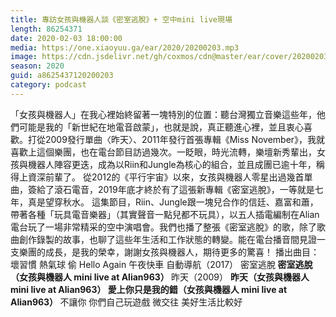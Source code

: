 ```yaml
---
title: 專訪女孩與機器人談《密室逃脫》+ 空中mini live現場
length: 86254371
date: 2020-02-03 18:00:00
media: https://one.xiaoyuu.ga/ear/2020/20200203.mp3
image: https://cdn.jsdelivr.net/gh/coxmos/cdn@master/ear/cover/20200203.jpeg
season: 2020
guid: a8625437120200203
category: podcast
---
```


「女孩與機器人」在我心裡始終留著一塊特別的位置：聽台灣獨立音樂這些年，他們可能是我的「新世紀在地電音啟蒙」，也就是說，真正聽進心裡，並且衷心喜歡。打從2009發行單曲〈昨天〉、2011年發行首張專輯《Miss November》，我就喜歡上這個樂團，也在電台節目訪過幾次。一眨眼，時光流轉，樂壇新秀輩出，女孩與機器人陣容更迭，成為以Riin和Jungle為核心的組合，並且成團已逾十年，稱得上資深前輩了。
從2012的《平行宇宙》以來，女孩與機器人零星出過幾首單曲，簽給了滾石電音，2019年底才終於有了這張新專輯《密室逃脫》，一等就是七年，真是望穿秋水。
這集節目，Riin、Jungle跟一塊兒合作的信廷、嘉富和蕭，帶著各種「玩具電音樂器」（其實聲音一點兒都不玩具），以五人插電編制在Alian電台玩了一場非常精采的空中演唱會。我們也播了整張《密室逃脫》的歌，除了歌曲創作錄製的故事，也聊了這些年生活和工作狀態的轉變。能在電台播音間見證一支樂團的成長，是我的榮幸，謝謝女孩與機器人，期待更多的驚喜！
播出曲目：
壞習慣
熱氣球
偷
Hello Again
午夜快車
自動導航（2017）
密室逃脫<strong>
密室逃脫（女孩與機器人 mini live at Alian963）
</strong>昨天（2009）
<strong>昨天（女孩與機器人 mini live at Alian963）
愛上你只是我的錯（女孩與機器人 mini live at Alian963）
</strong>不讓你
你們自己玩遊戲
微交往
美好生活比較好

